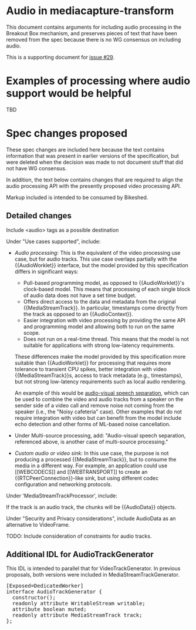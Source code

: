 # Audio in mediacapture-transform

This document contains arguments for including audio processing in the Breakout
Box mechanism, and preserves pieces of text that have been removed from the spec
because there is no WG consensus on including audio.

This is a supporting document for [issue #29](https://github.com/w3c/mediacapture-transform/issues/29).

# Examples of processing where audio support would be helpful

TBD


# Spec changes proposed

These spec changes are included here because the text contains information
that was present in earlier versions of the specification, but were deleted
when the decision was made to not document stuff that did not have WG consensus.

In addition, the text below contains changes that are required to align the
audio processing API with the presently proposed video processing API.

Markup included is intended to be consumed by Bikeshed.

## Detailed changes

Include &lt;audio&gt; tags as a possible destination

Under "Use cases supported", include:

- *Audio processing*: This is the equivalent of the video processing use case, but for audio tracks. This use case overlaps partially with the {{AudioWorklet}} interface, but the model provided by this specification differs in significant ways:
    - Pull-based programming model, as opposed to {{AudioWorklet}}'s clock-based model. This means that processing of each single block of audio data does not have a set time budget.
    - Offers direct access to the data and metadata from the original {{MediaStreamTrack}}. In particular, timestamps come directly from the track as opposed to an {{AudioContext}}.
    - Easier integration with video processing by providing the same API and programming model and allowing both to run on the same scope.
    - Does not run on a real-time thread. This means that the model is not suitable for applications with strong low-latency requirements.

    These differences make the model provided by this specification more
    suitable than {{AudioWorklet}} for processing that requires more tolerance
    to transient CPU spikes, better integration with video
    {{MediaStreamTrack}}s, access to track metadata (e.g., timestamps), but
    not strong low-latency requirements such as local audio rendering.

    An example of this would be <a href="https://arxiv.org/abs/1804.03619">
    audio-visual speech separation</a>, which can be used to combine the video
    and audio tracks from a speaker on the sender side of a video call and
    remove noise not coming from the speaker (i.e., the "Noisy cafeteria" case).
    Other examples that do not require integration with video but can benefit
    from the model include echo detection and other forms of ML-based noise
    cancellation.
-  Under Multi-source processing, add: "Audio-visual speech separation, referenced above, is another case of multi-source processing."
- *Custom audio or video sink*: In this use case, the purpose is not producing a processed {{MediaStreamTrack}}, but to consume the media in a different way. For example, an application could use [[WEBCODECS]] and [[WEBTRANSPORT]] to create an {{RTCPeerConnection}}-like sink, but using different codec configuration and networking protocols.

Under 'MediaStreamTrackProcessor', include:

If the track is an audio track, the chunks will be {{AudioData}} objects.

Under "Security and Privacy considerations", include AudioData as an alternative
to VideoFrame.

TODO: Include consideration of constraints for audio tracks.

## Additional IDL for AudioTrackGenerator
This IDL is intended to parallel that for VideoTrackGenerator. In previous
proposals, both versions were included in MediaStreamTrackGenerator.

<pre class="idl">
[Exposed=DedicatedWorker]
interface AudioTrackGenerator {
  constructor();
  readonly attribute WritableStream writable;
  attribute boolean muted;
  readonly attribute MediaStreamTrack track;
};
</pre>
